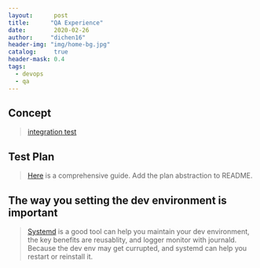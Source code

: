 ```yaml
---
layout:      post
title:      "QA Experience"
date:        2020-02-26
author:     "dichen16"
header-img: "img/home-bg.jpg"
catalog:     true
header-mask: 0.4
tags:
  - devops
  - qa
---
```


## Concept

> [integration test](https://www.fullstackpython.com/integration-testing.html)

## Test Plan

> [Here](https://www.guru99.com/what-everybody-ought-to-know-about-test-planing.html) is a comprehensive guide. Add the plan abstraction to README.

## The way you setting the dev environment is important

> [Systemd](https://www.digitalocean.com/community/tutorials/systemd-essentials-working-with-services-units-and-the-journal) is a good tool can help you maintain your dev environment, the key benefits are reusablity, and logger monitor with journald. Because the dev env may get currupted, and systemd can help you restart or reinstall it.
